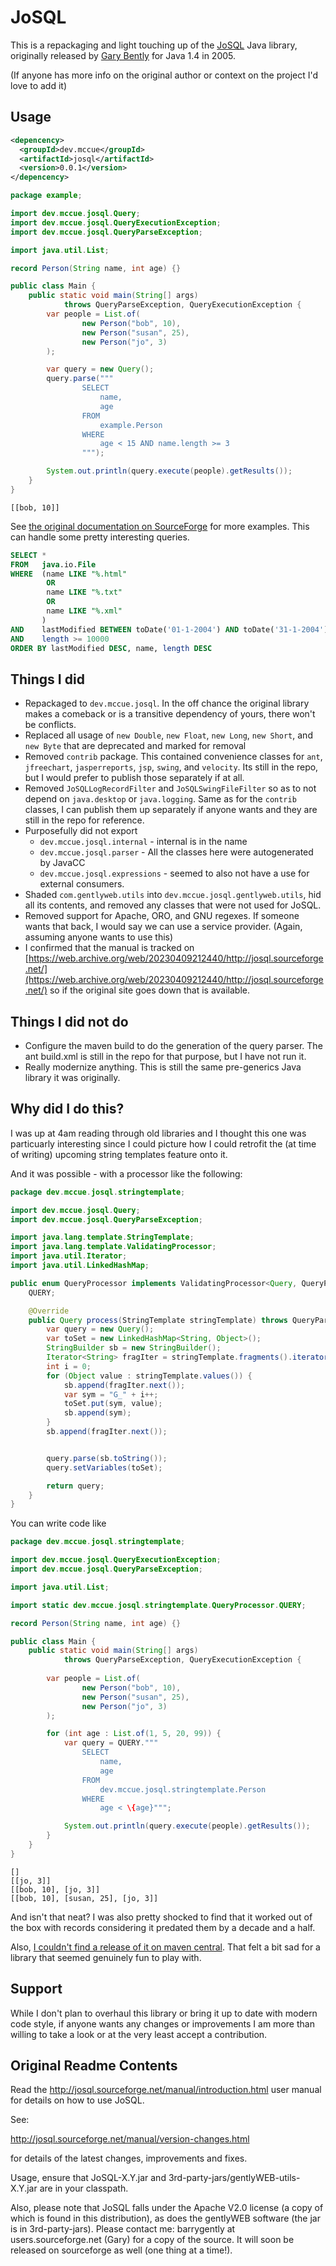 # JoSQL

This is a repackaging and light touching up of the [JoSQL](http://josql.sourceforge.net/manual/introduction.html)
Java library, originally released by [Gary Bently](https://sourceforge.net/u/barrygently/profile/) for Java 1.4 in 2005.

(If anyone has more info on the original author or context on the project I'd love to add it)

## Usage

```xml
<depencency>
  <groupId>dev.mccue</groupId>
  <artifactId>josql</artifactId>
  <version>0.0.1</version>
</depencency>
```

```java
package example;

import dev.mccue.josql.Query;
import dev.mccue.josql.QueryExecutionException;
import dev.mccue.josql.QueryParseException;

import java.util.List;

record Person(String name, int age) {}

public class Main {
    public static void main(String[] args)
            throws QueryParseException, QueryExecutionException {
        var people = List.of(
                new Person("bob", 10),
                new Person("susan", 25),
                new Person("jo", 3)
        );

        var query = new Query();
        query.parse("""
                SELECT
                    name,
                    age
                FROM
                    example.Person
                WHERE
                    age < 15 AND name.length >= 3
                """);

        System.out.println(query.execute(people).getResults());
    }
}
```

```
[[bob, 10]]
```

See [the original documentation on SourceForge](https://josql.sourceforge.net/manual/introduction.html) for more examples.
This can handle some pretty interesting queries.

```sql 
SELECT *
FROM   java.io.File
WHERE  (name LIKE "%.html"
        OR
        name LIKE "%.txt"
        OR
        name LIKE "%.xml"
       )
AND    lastModified BETWEEN toDate('01-1-2004') AND toDate('31-1-2004')
AND    length >= 10000
ORDER BY lastModified DESC, name, length DESC
```

## Things I did
* Repackaged to `dev.mccue.josql`. In the off chance the original library makes a comeback or
is a transitive dependency of yours, there won't be conflicts.
* Replaced all usage of `new Double`, `new Float`, `new Long`, `new Short`, and `new Byte` that are deprecated and marked for removal
* Removed `contrib` package. This contained convenience classes for `ant`, `jfreechart`,
`jasperreports`, `jsp`, `swing`, and `velocity`. Its still in the repo, but I would prefer
to publish those separately if at all.
* Removed `JoSQLLogRecordFilter` and `JoSQLSwingFileFilter` so as to not depend on `java.desktop` or `java.logging`.
Same as for the `contrib` classes, I can publish them up separately if anyone wants and they are still in the repo
for reference.
* Purposefully did not export
    * `dev.mccue.josql.internal` - internal is in the name
    * `dev.mccue.josql.parser` - All the classes here were autogenerated by JavaCC
    * `dev.mccue.josql.expressions` - seemed to also not have a use for external consumers.
* Shaded `com.gentlyweb.utils` into `dev.mccue.josql.gentlyweb.utils`, hid all its contents,
and removed any classes that were not used for JoSQL.
* Removed support for Apache, ORO, and GNU regexes. If someone wants that back, I would
say we can use a service provider. (Again, assuming anyone wants to use this)
* I confirmed that the manual is tracked on [https://web.archive.org/web/20230409212440/http://josql.sourceforge.net/](https://web.archive.org/web/20230409212440/http://josql.sourceforge.net/)
so if the original site goes down that is available.

## Things I did not do
* Configure the maven build to do the generation of the query parser. The ant build.xml is
still in the repo for that purpose, but I have not run it.
* Really modernize anything. This is still the same pre-generics Java library it was originally.

## Why did I do this?

I was up at 4am reading through old libraries and I thought this one was particuarly interesting
since I could picture how I could retrofit the (at time of writing) upcoming string templates feature onto it.

And it was possible - with a processor like the following:

```java
package dev.mccue.josql.stringtemplate;

import dev.mccue.josql.Query;
import dev.mccue.josql.QueryParseException;

import java.lang.template.StringTemplate;
import java.lang.template.ValidatingProcessor;
import java.util.Iterator;
import java.util.LinkedHashMap;

public enum QueryProcessor implements ValidatingProcessor<Query, QueryParseException> {
    QUERY;

    @Override
    public Query process(StringTemplate stringTemplate) throws QueryParseException {
        var query = new Query();
        var toSet = new LinkedHashMap<String, Object>();
        StringBuilder sb = new StringBuilder();
        Iterator<String> fragIter = stringTemplate.fragments().iterator();
        int i = 0;
        for (Object value : stringTemplate.values()) {
            sb.append(fragIter.next());
            var sym = "G_" + i++;
            toSet.put(sym, value);
            sb.append(sym);
        }
        sb.append(fragIter.next());


        query.parse(sb.toString());
        query.setVariables(toSet);

        return query;
    }
}
```

You can write code like

```java
package dev.mccue.josql.stringtemplate;

import dev.mccue.josql.QueryExecutionException;
import dev.mccue.josql.QueryParseException;

import java.util.List;

import static dev.mccue.josql.stringtemplate.QueryProcessor.QUERY;

record Person(String name, int age) {}

public class Main {
    public static void main(String[] args) 
            throws QueryParseException, QueryExecutionException {
        
        var people = List.of(
                new Person("bob", 10),
                new Person("susan", 25),
                new Person("jo", 3)
        );

        for (int age : List.of(1, 5, 20, 99)) {
            var query = QUERY."""
                SELECT
                    name,
                    age
                FROM
                    dev.mccue.josql.stringtemplate.Person
                WHERE
                    age < \{age}""";

            System.out.println(query.execute(people).getResults());
        }
    }
}
```

```
[]
[[jo, 3]]
[[bob, 10], [jo, 3]]
[[bob, 10], [susan, 25], [jo, 3]]
```

And isn't that neat? I was also pretty shocked to find that it worked out of the box with
records considering it predated them by a decade and a half.

Also, [I couldn't find a release of it on maven central](https://mvnrepository.com/search?q=josql). That felt a bit sad
for a library that seemed genuinely fun to play with.

## Support

While I don't plan to overhaul this library or bring it up to date with modern code style, if anyone wants any changes
or improvements I am more than willing to take a look or at the very least accept a contribution.

## Original Readme Contents

Read the http://josql.sourceforge.net/manual/introduction.html user manual for details on how to use JoSQL.

See: 

  http://josql.sourceforge.net/manual/version-changes.html

for details of the latest changes, improvements and fixes.

Usage, ensure that JoSQL-X.Y.jar and 3rd-party-jars/gentlyWEB-utils-X.Y.jar are in your classpath.

Also, please note that JoSQL falls under the Apache V2.0 license (a copy of which is found in this distribution), as does the gentlyWEB software (the jar is in 3rd-party-jars).  Please contact me: barrygently at users.sourceforge.net (Gary) for a copy of the source.  It will soon be released on sourceforge as well (one thing at a time!).
